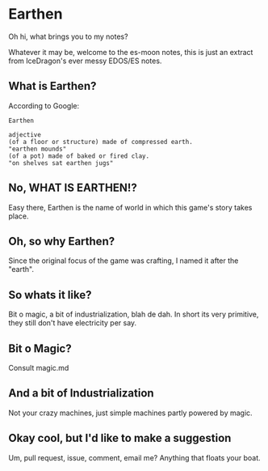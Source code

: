 Earthen
=======

Oh hi, what brings you to my notes?

Whatever it may be, welcome to the es-moon notes, this is just an extract
from IceDragon's ever messy EDOS/ES notes.


## What is Earthen?
According to Google:
```
Earthen

adjective
(of a floor or structure) made of compressed earth.
"earthen mounds"
(of a pot) made of baked or fired clay.
"on shelves sat earthen jugs"
```

## No, WHAT IS EARTHEN!?
Easy there, Earthen is the name of world in which this game's story takes
place.

## Oh, so why Earthen?
Since the original focus of the game was crafting, I named it after the "earth".

## So whats it like?
Bit o magic, a bit of industrialization, blah de dah.
In short its very primitive, they still don't have electricity per say.

## Bit o Magic?
Consult magic.md

## And a bit of Industrialization
Not your crazy machines, just simple machines partly powered by magic.

## Okay cool, but I'd like to make a suggestion

Um, pull request, issue, comment, email me?
Anything that floats your boat.

